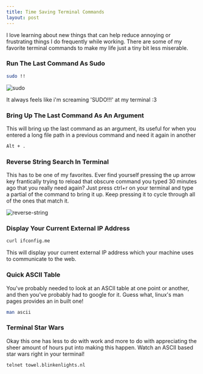 ```yaml
---
title: Time Saving Terminal Commands
layout: post
---
```


I love learning about new things that can help reduce annoying or frustrating things I do frequently while working. There are some of my favorite terminal commands to make my life just a tiny bit less miserable. 

### Run The Last Command As Sudo

~~~bash
sudo !!
~~~

![sudo](http://i.imgur.com/lWvyhsN.gif)

It always feels like i'm screaming 'SUDO!!!' at my terminal :3

### Bring Up The Last Command As An Argument

This will bring up the last command as an argument, its useful for when you entered a long file path in a previous command and need it again in another

~~~bash
Alt + .
~~~

### Reverse String Search In Terminal

This has to be one of my favorites. Ever find yourself pressing the up arrow key frantically trying to reload that obscure command you typed 30 minutes ago that you really need again? Just press ctrl+r on your terminal and type a partial of the command to bring it up. Keep pressing it to cycle through all of the ones that match it.

![reverse-string](http://i.imgur.com/hEMPUvl.gif)

### Display Your Current External IP Address

~~~bash
curl ifconfig.me
~~~

This will display your current external IP address which your machine uses to communicate to the web.

### Quick ASCII Table

You've probably needed to look at an ASCII table at one point or another, and then you've probably had to google for it. Guess what, linux's man pages provides an in built one!

~~~bash
man ascii
~~~

### Terminal Star Wars

Okay this one has less to do with work and more to do with appreciating the sheer amount of hours put into making this happen. Watch an ASCII based star wars right in your terminal!

~~~bash
telnet towel.blinkenlights.nl
~~~
